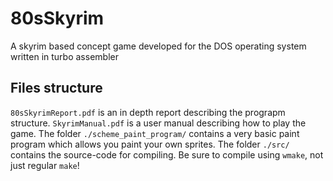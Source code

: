 # 80sSkyrim
A skyrim based concept game developed for the DOS operating system written in turbo assembler

## Files structure
```80sSkyrimReport.pdf``` is an in depth report describing the prograpm structure. ```SkyrimManual.pdf``` is a user manual describing how to play the game. The folder ```./scheme_paint_program/``` contains a very basic paint program which allows you paint your own sprites. The folder ```./src/``` contains the source-code for compiling. Be sure to compile using ```wmake```, not just regular ```make```!
